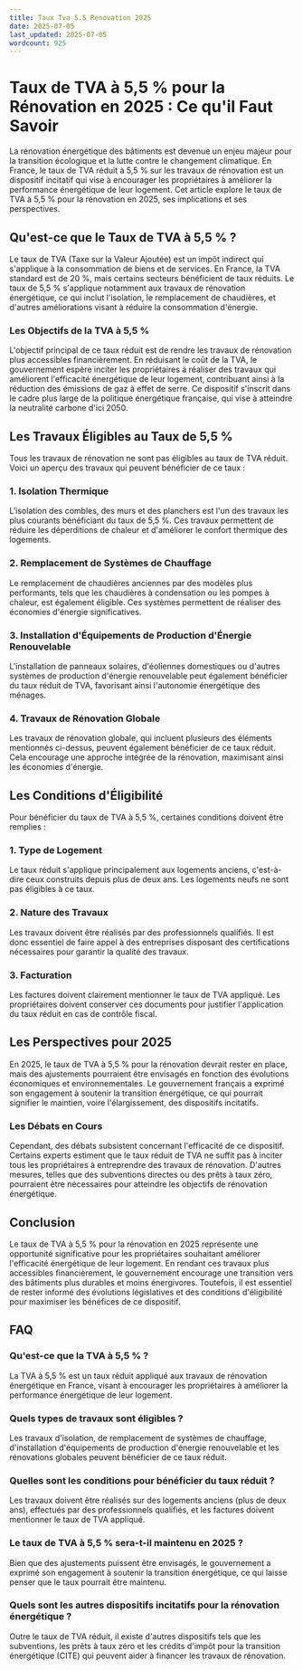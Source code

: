 ```yaml
---
title: Taux Tva 5.5 Renovation 2025
date: 2025-07-05
last_updated: 2025-07-05
wordcount: 925
---
```


# Taux de TVA à 5,5 % pour la Rénovation en 2025 : Ce qu'il Faut Savoir

La rénovation énergétique des bâtiments est devenue un enjeu majeur pour la transition écologique et la lutte contre le changement climatique. En France, le taux de TVA réduit à 5,5 % sur les travaux de rénovation est un dispositif incitatif qui vise à encourager les propriétaires à améliorer la performance énergétique de leur logement. Cet article explore le taux de TVA à 5,5 % pour la rénovation en 2025, ses implications et ses perspectives.

## Qu'est-ce que le Taux de TVA à 5,5 % ?

Le taux de TVA (Taxe sur la Valeur Ajoutée) est un impôt indirect qui s'applique à la consommation de biens et de services. En France, la TVA standard est de 20 %, mais certains secteurs bénéficient de taux réduits. Le taux de 5,5 % s'applique notamment aux travaux de rénovation énergétique, ce qui inclut l'isolation, le remplacement de chaudières, et d'autres améliorations visant à réduire la consommation d'énergie.

### Les Objectifs de la TVA à 5,5 %

L'objectif principal de ce taux réduit est de rendre les travaux de rénovation plus accessibles financièrement. En réduisant le coût de la TVA, le gouvernement espère inciter les propriétaires à réaliser des travaux qui améliorent l'efficacité énergétique de leur logement, contribuant ainsi à la réduction des émissions de gaz à effet de serre. Ce dispositif s'inscrit dans le cadre plus large de la politique énergétique française, qui vise à atteindre la neutralité carbone d'ici 2050.

## Les Travaux Éligibles au Taux de 5,5 %

Tous les travaux de rénovation ne sont pas éligibles au taux de TVA réduit. Voici un aperçu des travaux qui peuvent bénéficier de ce taux :

### 1. Isolation Thermique

L'isolation des combles, des murs et des planchers est l'un des travaux les plus courants bénéficiant du taux de 5,5 %. Ces travaux permettent de réduire les déperditions de chaleur et d'améliorer le confort thermique des logements.

### 2. Remplacement de Systèmes de Chauffage

Le remplacement de chaudières anciennes par des modèles plus performants, tels que les chaudières à condensation ou les pompes à chaleur, est également éligible. Ces systèmes permettent de réaliser des économies d'énergie significatives.

### 3. Installation d'Équipements de Production d'Énergie Renouvelable

L'installation de panneaux solaires, d'éoliennes domestiques ou d'autres systèmes de production d'énergie renouvelable peut également bénéficier du taux réduit de TVA, favorisant ainsi l'autonomie énergétique des ménages.

### 4. Travaux de Rénovation Globale

Les travaux de rénovation globale, qui incluent plusieurs des éléments mentionnés ci-dessus, peuvent également bénéficier de ce taux réduit. Cela encourage une approche intégrée de la rénovation, maximisant ainsi les économies d'énergie.

## Les Conditions d'Éligibilité

Pour bénéficier du taux de TVA à 5,5 %, certaines conditions doivent être remplies :

### 1. Type de Logement

Le taux réduit s'applique principalement aux logements anciens, c'est-à-dire ceux construits depuis plus de deux ans. Les logements neufs ne sont pas éligibles à ce taux.

### 2. Nature des Travaux

Les travaux doivent être réalisés par des professionnels qualifiés. Il est donc essentiel de faire appel à des entreprises disposant des certifications nécessaires pour garantir la qualité des travaux.

### 3. Facturation

Les factures doivent clairement mentionner le taux de TVA appliqué. Les propriétaires doivent conserver ces documents pour justifier l'application du taux réduit en cas de contrôle fiscal.

## Les Perspectives pour 2025

En 2025, le taux de TVA à 5,5 % pour la rénovation devrait rester en place, mais des ajustements pourraient être envisagés en fonction des évolutions économiques et environnementales. Le gouvernement français a exprimé son engagement à soutenir la transition énergétique, ce qui pourrait signifier le maintien, voire l'élargissement, des dispositifs incitatifs.

### Les Débats en Cours

Cependant, des débats subsistent concernant l'efficacité de ce dispositif. Certains experts estiment que le taux réduit de TVA ne suffit pas à inciter tous les propriétaires à entreprendre des travaux de rénovation. D'autres mesures, telles que des subventions directes ou des prêts à taux zéro, pourraient être nécessaires pour atteindre les objectifs de rénovation énergétique.

## Conclusion

Le taux de TVA à 5,5 % pour la rénovation en 2025 représente une opportunité significative pour les propriétaires souhaitant améliorer l'efficacité énergétique de leur logement. En rendant ces travaux plus accessibles financièrement, le gouvernement encourage une transition vers des bâtiments plus durables et moins énergivores. Toutefois, il est essentiel de rester informé des évolutions législatives et des conditions d'éligibilité pour maximiser les bénéfices de ce dispositif.

## FAQ

### Qu'est-ce que la TVA à 5,5 % ?

La TVA à 5,5 % est un taux réduit appliqué aux travaux de rénovation énergétique en France, visant à encourager les propriétaires à améliorer la performance énergétique de leur logement.

### Quels types de travaux sont éligibles ?

Les travaux d'isolation, de remplacement de systèmes de chauffage, d'installation d'équipements de production d'énergie renouvelable et les rénovations globales peuvent bénéficier de ce taux réduit.

### Quelles sont les conditions pour bénéficier du taux réduit ?

Les travaux doivent être réalisés sur des logements anciens (plus de deux ans), effectués par des professionnels qualifiés, et les factures doivent mentionner le taux de TVA appliqué.

### Le taux de TVA à 5,5 % sera-t-il maintenu en 2025 ?

Bien que des ajustements puissent être envisagés, le gouvernement a exprimé son engagement à soutenir la transition énergétique, ce qui laisse penser que le taux pourrait être maintenu.

### Quels sont les autres dispositifs incitatifs pour la rénovation énergétique ?

Outre le taux de TVA réduit, il existe d'autres dispositifs tels que les subventions, les prêts à taux zéro et les crédits d'impôt pour la transition énergétique (CITE) qui peuvent aider à financer les travaux de rénovation.